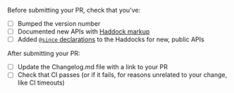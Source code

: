Before submitting your PR, check that you've:

- [ ] Bumped the version number
- [ ] Documented new APIs with [Haddock markup](https://www.haskell.org/haddock/doc/html/index.html)
- [ ] Added [`@since` declarations](http://haskell-haddock.readthedocs.io/en/latest/markup.html#since) to the Haddocks for new, public APIs

After submitting your PR:

- [ ] Update the Changelog.md file with a link to your PR
- [ ] Check that CI passes (or if it fails, for reasons unrelated to your change, like CI timeouts)

<!---Thanks so much for contributing! :)

_If these checkboxes don't apply to your PR, you can delete them_-->
